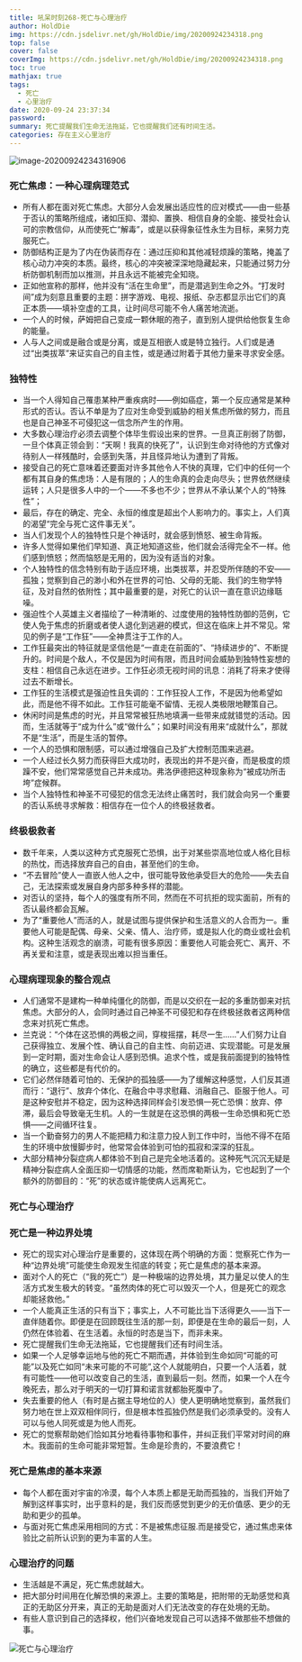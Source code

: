```yaml
---
title: 吼呆时刻268-死亡与心理治疗
author: HoldDie
img: https://cdn.jsdelivr.net/gh/HoldDie/img/20200924234318.png
top: false
cover: false
coverImg: https://cdn.jsdelivr.net/gh/HoldDie/img/20200924234318.png
toc: true
mathjax: true
tags:
  - 死亡
  - 心里治疗
date: 2020-09-24 23:37:34
password:
summary: 死亡提醒我们生命无法拖延，它也提醒我们还有时间生活。
categories: 存在主义心里治疗
---
```


![image-20200924234316906](https://cdn.jsdelivr.net/gh/HoldDie/img/20200924234318.png)

### 死亡焦虑：一种心理病理范式

- 所有人都在面对死亡焦虑。大部分人会发展出适应性的应对模式——由一些基于否认的策略所组成，诸如压抑、潜抑、置换、相信自身的全能、接受社会认可的宗教信仰，从而使死亡“解毒”，或是以获得象征性永生为目标，来努力克服死亡。
- 防御结构正是为了内在伪装而存在：通过压抑和其他减轻烦躁的策略，掩盖了核心动力冲突的本质。最终，核心的冲突被深深地隐藏起来，只能通过努力分析防御机制而加以推测，并且永远不能被完全知晓。
- 正如他宣称的那样，他并没有“活在生命里”，而是潜逃到生命之外。“打发时间”成为刻意且重要的主题：拼字游戏、电视、报纸、杂志都显示出它们的真正本质——填补空虚的工具，让时间尽可能不令人痛苦地流逝。
- 一个人的时候，萨姆把自己变成一颗休眠的孢子，直到别人提供给他恢复生命的能量。
- 人与人之间或是融合或是分离，或是互相嵌人或是特立独行。人们或是通过“出类拔萃”来证实自己的自主性，或是通过附着于其他力量来寻求安全感。

### 独特性

- 当一个人得知自己罹患某种严重疾病时——例如癌症，第一个反应通常是某种形式的否认。否认不单是为了应对生命受到威胁的相关焦虑所做的努力，而且也是自己神圣不可侵犯这一信念所产生的作用。
- 大多数心理治疗必须去调整个体毕生假设出来的世界。一旦真正削弱了防御，一旦个体真正领会到：“天啊！我真的快死了”，认识到生命对待他的方式像对待别人一样残酷时，会感到失落，并且怪异地认为遭到了背叛。
- 接受自己的死亡意味着还要面对许多其他令人不快的真理，它们中的任何一个都有其自身的焦虑场：人是有限的；人的生命真的会走向尽头；世界依然继续运转；人只是很多人中的一个——不多也不少；世界从不承认某个人的“特殊性”；
- 最后，存在的确定、完全、永恒的维度是超出个人影响力的。事实上，人们真的渴望“完全与死亡这件事无关”。
- 当人们发现个人的独特性只是个神话时，就会感到愤怒、被生命背叛。
- 许多人觉得如果他们早知道、真正地知道这些，他们就会活得完全不一样。他们感到愤怒；然而恼怒是无用的，因为没有适当的对象。
- 个人独特性的信念特别有助于适应环境，出类拔萃，并忍受所伴随的不安——孤独；觉察到自己的渺小和外在世界的可怕、父母的无能、我们的生物学特征，及对自然的依附性；其中最重要的是，对死亡的认识一直在意识边缘聒噪。
- 强迫性个人英雄主义者描绘了一种清晰的、过度使用的独特性防御的范例，它使人免于焦虑的折磨或者使人退化到逃避的模式，但这在临床上并不常见。常见的例子是“工作狂”——全神贯注于工作的人。
- 工作狂最突出的特征就是坚信他是“一直走在前面的”、“持续进步的”、不断提升的。时间是个敌人，不仅是因为时间有限，而且时间会威胁到独特性妄想的支柱：相信自己永远在进步。工作狂必须无视时间的讯息：消耗了将来才使得过去不断增长。
- 工作狂的生活模式是强迫性且失调的：工作狂投人工作，不是因为他希望如此，而是他不得不如此。工作狂可能毫不留情、无视人类极限地鞭策自己。
- 休闲时间是焦虑的时光，并且常常被狂热地填满一些带来成就错觉的活动。因而，生活就等于“成为什么”或“做什么”；如果时间没有用来“成就什么”，那就不是“生活”，而是生活的暂停。
- 一个人的恐惧和限制感，可以通过增强自己及扩大控制范围来逃避。
- 一个人经过长久努力而获得巨大成功时，表现出的并不是兴奋，而是极度的烦躁不安，他们常常感觉自己并未成功。弗洛伊德把这种现象称为“被成功所击垮”症候群。
- 当个人独特性和神圣不可侵犯的信念无法终止痛苦时，我们就会向另一个重要的否认系统寻求解救：相信存在一位个人的终极拯救者。

### 终极极救者

- 数千年来，人类以这种方式克服死亡恐惧，出于对某些崇高地位或人格化目标的热忱，而选择放弃自己的自由，甚至他们的生命。
- “不去冒险”使人一直嵌人他人之中，很可能导致他承受巨大的危险——失去自己，无法探索或发展自身内部多种多样的潜能。
- 对否认的坚持，每个人的强度有所不同，然而在不可抗拒的现实面前，所有的否认最终都会瓦解。
- 为了“重要他人”而活的人，就是试图与提供保护和生活意义的人合而为一。重要他人可能是配偶、母亲、父亲、情人、治疗师，或是拟人化的商业或社会机构。这种生活观念的崩溃，可能有很多原因：重要他人可能会死亡、离开、不再关爱和注意，或是表现出难以担当重任。

### 心理病理现象的整合观点

- 人们通常不是建构一种单纯僵化的防御，而是以交织在一起的多重防御来对抗焦虑。大部分的人，会同时通过自己神圣不可侵犯和存在终极拯救者这两种信念来对抗死亡焦虑。
- 兰克说：“个体在这恐惧的两极之间，穿梭摇摆，耗尽一生……”人们努力让自己获得独立、发展个性、确认自己的自主性、向前迈进、实现潜能。可是发展到一定时期，面对生命会让人感到恐惧。追求个性，或是我前面提到的独特性的确立，这些都是有代价的。
- 它们必然伴随着可怕的、无保护的孤独感——为了缓解这种感觉，人们反其道而行：“退行”、放弃个体化、在融合中寻求慰藉、消融自己、臣服于他人。可是这种安慰并不稳定，因为这种选择同样会引发恐惧一死亡恐惧：放弃、停滞，最后会导致毫无生机。人的一生就是在这恐惧的两极一生命恐惧和死亡恐惧——之间循环往复。
- 当一个勤奋努力的男人不能把精力和注意力投人到工作中时，当他不得不在陌生的环境中放慢脚步时，他常常会体验到可怕的孤寂和深深的狂乱。
- 大部分精神分裂症病人都体验不到自己是完全地活着的。这种死气沉沉无疑是精神分裂症病人全面压抑一切情感的功能，然而席勒斯认为，它也起到了一个额外的防御目的：“死”的状态或许能使病人远离死亡。

### 死亡与心理治疗

### 死亡是一种边界处境

- 死亡的现实对心理治疗是重要的，这体现在两个明确的方面：觉察死亡作为一种“边界处境”可能使生命观发生彻底的转变；死亡是焦虑的基本来源。
- 面对个人的死亡（“我的死亡”）是一种极端的边界处境，其力量足以使人的生活方式发生极大的转变。“虽然肉体的死亡可以毁灭一个人，但是死亡的观念却能拯救他。”
- 一个人能真正生活的只有当下；事实上，人不可能比当下活得更久——当下一直伴随着你。即便是在回顾既往生活的那一刻，即便是在生命的最后一刻，人仍然在体验着、在生活着。永恒的时态是当下，而非未来。
- 死亡提醒我们生命无法拖延，它也提醒我们还有时间生活。
- 如果一个人足够幸运地与他的死亡不期而遇，并体验到生命如同“可能的可能”以及死亡如同“未来可能的不可能”,这个人就能明白，只要一个人活着，就有可能性——他可以改变自己的生活，直到最后一刻。然而，如果一个人在今晚死去，那么对于明天的一切打算和诺言就都胎死腹中了。
- 失去重要的他人（有时是占据主导地位的人）使人更明确地觉察到，虽然我们努力地在世上双双相伴同行，但是根本性孤独仍然是我们必须承受的。没有人可以与他人同死或是为他人而死。
- 死亡的觉察帮助她们恰如其分地看待事物和事件，并纠正我们平常对时间的麻木。我面前的生命可能非常短暂。生命是珍贵的，不要浪费它！

### 死亡是焦虑的基本来源

- 每个人都在面对宇宙的冷漠，每个人本质上都是无助而孤独的，当我们开始了解到这样事实时，出乎意料的是，我们反而感觉到更少的无价值感、更少的无助和更少的孤单。
- 与面对死亡焦虑采用相同的方式：不是被焦虑征服.而是接受它，通过焦虑来体验比之前所认识到的更为丰富的人生。

### 心理治疗的问题

- 生活越是不满足，死亡焦虑就越大。
- 把大部分时间用在化解恐惧的来源上。主要的策略是，把附带的无助感觉和真正的无助区分开来，真正的无助是面对人们无法改变的存在处境的无助。
- 有些人意识到自己的选择权，他们兴奋地发现自己可以选择不做那些不想做的事。

![死亡与心理治疗](https://cdn.jsdelivr.net/gh/HoldDie/img/20200924234832.png)